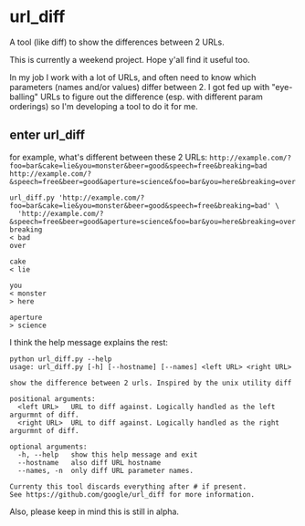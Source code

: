 url_diff
========

A tool (like diff) to show the differences between 2 URLs.

This is currently a weekend project. Hope y'all find it useful too.

In my job I work with a lot of URLs, and often need to know which parameters (names and/or values) differ between 2.  I got fed up with "eye-balling" URLs to figure out the difference (esp. with different param orderings) so I'm developing a tool to do it for me.

enter url_diff
--------------

for example, what's different between these 2 URLs:
`http://example.com/?foo=bar&cake=lie&you=monster&beer=good&speech=free&breaking=bad`
`http://example.com/?&speech=free&beer=good&aperture=science&foo=bar&you=here&breaking=over`

    url_diff.py 'http://example.com/?foo=bar&cake=lie&you=monster&beer=good&speech=free&breaking=bad' \
      'http://example.com/?&speech=free&beer=good&aperture=science&foo=bar&you=here&breaking=over'
    breaking
    < bad
    over

    cake
    < lie

    you
    < monster
    > here

    aperture
    > science


I think the help message explains the rest:

    python url_diff.py --help
    usage: url_diff.py [-h] [--hostname] [--names] <left URL> <right URL>

    show the difference between 2 urls. Inspired by the unix utility diff

    positional arguments:
      <left URL>   URL to diff against. Logically handled as the left argurmnt of diff.
      <right URL>  URL to diff against. Logically handled as the right argurmnt of diff.

    optional arguments:
      -h, --help   show this help message and exit
      --hostname   also diff URL hostname
      --names, -n  only diff URL parameter names.

    Currenty this tool discards everything after # if present.
    See https://github.com/google/url_diff for more information.

Also, please keep in mind this is still in alpha.
